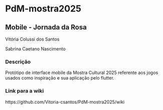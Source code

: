 # PdM-mostra2025

<h2>Mobile - Jornada da Rosa</h2>
<p>Vitória Colussi dos Santos</p>
<p>Sabrina Caetano Nascimento</p>
<h3>Descrição</h3>
<p>Protótipo de interface mobile da Mostra Cultural 2025 referente aos jogos usados como inspiração e sua aplicação pelo flutter.</p>
<h3>Link para a wiki</h3>
<p>https://github.com/Vitoria-csantos/PdM-mostra2025/wiki</p>
